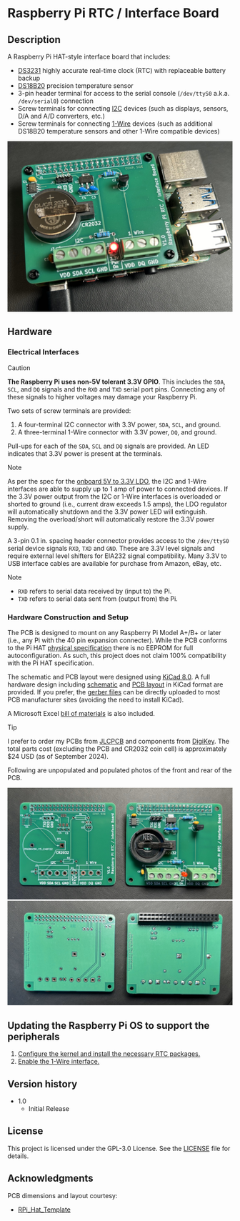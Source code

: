 # Raspberry Pi RTC / Interface Board

## Description

A Raspberry Pi HAT-style interface board that includes:
* [DS3231](https://www.analog.com/en/products/ds3231.html) highly accurate real-time clock (RTC) with replaceable battery backup
* [DS18B20](https://www.analog.com/en/products/ds18b20.html) precision temperature sensor
* 3-pin header terminal for access to the serial console (`/dev/ttyS0` a.k.a. `/dev/serial0`) connection
* Screw terminals for connecting [I2C](https://en.wikipedia.org/wiki/I%C2%B2C) devices (such as displays, sensors, D/A and A/D converters, etc.)
* Screw terminals for connecting [1-Wire](https://en.wikipedia.org/wiki/1-Wire) devices (such as additional DS18B20 temperature sensors and other 1-Wire compatible devices)
<p align="center">
  <img src="Mounted.jpg" alt="Completed hardware"/>
</p>

## Hardware
### Electrical Interfaces

> [!CAUTION]
> **The Raspberry Pi uses non-5V tolerant 3.3V GPIO**. This includes the `SDA`, `SCL`, and `DQ` signals and the `RXD` and `TXD` serial port pins. Connecting any of these signals to higher voltages may damage your Raspberry Pi.

Two sets of screw terminals are provided:
1. A four-terminal I2C connector with 3.3V power, `SDA`, `SCL`, and ground.
2. A three-terminal 1-Wire connector with 3.3V power, `DQ`, and ground.

Pull-ups for each of the `SDA`, `SCL` and `DQ` signals are provided. An LED indicates that 3.3V power is present at the terminals. 

> [!NOTE]
> As per the spec for the [onboard 5V to 3.3V LDO](https://www.diodes.com/assets/Datasheets/AP7361EA.pdf), the I2C and 1-Wire interfaces are able to supply up to 1 amp of power to connected devices. If the 3.3V power output from the I2C or 1-Wire interfaces is overloaded or shorted to ground (i.e., current draw exceeds 1.5 amps), the LDO regulator will automatically shutdown and the 3.3V power LED will extinguish. Removing the overload/short will automatically restore the 3.3V power supply.

A 3-pin 0.1 in. spacing header connector provides access to the `/dev/ttyS0` serial device signals `RXD`, `TXD` and `GND`. These are 3.3V level signals and require external level shifters for EIA232 signal compatibility. Many 3.3V to USB interface cables are available for purchase from Amazon, eBay, etc.

> [!NOTE]
> * `RXD` refers to serial data received by (input to) the Pi.
> * `TXD` refers to serial data sent from (output from) the Pi.

### Hardware Construction and Setup

The PCB is designed to mount on any Raspberry Pi Model A+/B+ or later (i.e., any Pi with the 40 pin expansion connecter). While the PCB conforms to the Pi HAT [physical specification](https://github.com/raspberrypi/hats/blob/master/hat-board-mechanical.pdf) there is no EEPROM for full autoconfiguration. As such, this project does not claim 100% compatibility with the Pi HAT specification. 

The schematic and PCB layout were designed using [KiCad 8.0](https://www.kicad.org/). A full hardware design including [schematic](schematic.pdf) and [PCB layout](RPi_RTC_Interface_model.jpg) in KiCad format are provided. If you prefer, the [gerber files](gerbers.zip) can be directly uploaded to most PCB manufacturer sites (avoiding the need to install KiCad).

A Microsoft Excel [bill of materials](RPi_RTC_interface_BOM.xlsx) is also included.

> [!TIP]
> I prefer to order my PCBs from [JLCPCB](https://jlcpcb.com/) and components from [DigiKey](https://digikey.com). The total parts cost (excluding the PCB and CR2032 coin cell) is approximately $24 USD (as of September 2024).

Following are unpopulated and populated photos of the front and rear of the PCB.
<p align="center">
  <img src="PCB_front.jpg" alt="PCB front view"/>
  <img src="PCB_rear.jpg" alt="PCB read view"/>
</p>

## Updating the Raspberry Pi OS to support the peripherals

1. [Configure the kernel and install the necessary RTC packages.](https://pimylifeup.com/raspberry-pi-rtc/)
2. [Enable the 1-Wire interface.](https://www.circuitbasics.com/raspberry-pi-ds18b20-temperature-sensor-tutorial/)
 
## Version history

* 1.0
    * Initial Release

## License

This project is licensed under the GPL-3.0 License. See the [LICENSE](LICENSE) file for details.

## Acknowledgments

PCB dimensions and layout courtesy:
* [RPi_Hat_Template](https://github.com/devbisme/RPi_Hat_Template)

